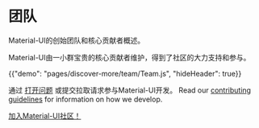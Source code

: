 # 团队

<p class="description">Material-UI的创始团队和核心贡献者概述。</p>

Material-UI由一小群宝贵的核心贡献者维护，得到了社区的大力支持和参与。

{{"demo": "pages/discover-more/team/Team.js", "hideHeader": true}}

通过 [打开问题](https://github.com/mui-org/material-ui/issues/new) 或提交拉取请求参与Material-UI开发。 Read our [contributing guidelines](https://github.com/mui-org/material-ui/blob/master/CONTRIBUTING.md) for information on how we develop.

[加入Material-UI社区！](/discover-more/community/)